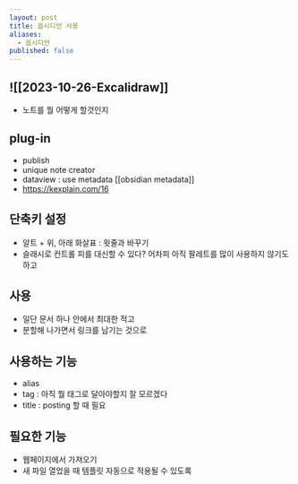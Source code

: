 ```yaml
---
layout: post
title: 옵시디언 사용
aliases:
  - 옵시디언
published: false
---
```

![[2023-10-26-Excalidraw]]
- 
- 노트를 뭘 어떻게 할것인지
## plug-in
- publish
- unique note creator
- dataview : use metadata [[obsidian metadata]]
- https://kexplain.com/16
## 단축키 설정
- 알트 + 위, 아래 화살표 : 윗줄과 바꾸기
- 슬래시로 컨트롤 피를 대신할 수 있다? 어차피 아직 팔레트를 많이 사용하지 않기도 하고
## 사용
- 일단 문서 하나 안에서 최대한 적고
- 분할해 나가면서 링크를 남기는 것으로
## 사용하는 기능
- alias
- tag : 아직 뭘 태그로 달아야할지 잘 모르겠다
- title : posting 할 때 필요
## 필요한 기능
- 웹페이지에서 가져오기
- 새 파일 열었을 때 템플릿 자동으로 적용될 수 있도록